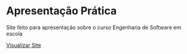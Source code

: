 # Apresentação Prática
Site feito para apresentação sobre o curso Engenharia de Software em escola

[Visualizar Site](https://rfps09.github.io/Monitoria/ApresentacaoPratica)
